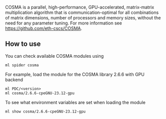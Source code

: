 COSMA is a parallel, high-performance, GPU-accelerated, matrix-matrix multiplication algorithm that is communication-optimal for all combinations of matrix dimensions, number of processors and memory sizes, without the need for any parameter tuning. For more information see https://github.com/eth-cscs/COSMA.

## How to use

You can check available COSMA modules using
```
ml spider cosma
```

For example, load the module for the COSMA library 2.6.6 with GPU backend
```
ml PDC/<version>
ml cosma/2.6.6-cpeGNU-23.12-gpu
```

To see what environment variables are set when loading the module
```
ml show cosma/2.6.6-cpeGNU-23.12-gpu
```
